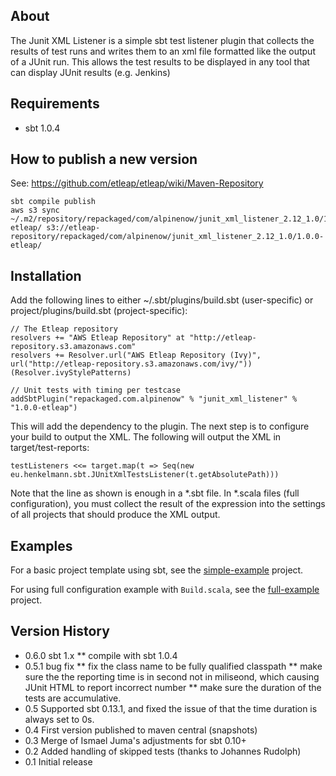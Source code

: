 About
-----
The Junit XML Listener is a simple sbt test listener plugin that collects the results of test runs and writes them to an xml file formatted like the output of a JUnit run.
This allows the test results to be displayed in any tool that can display JUnit results (e.g. Jenkins)

Requirements
------------

* sbt 1.0.4

How to publish a new version
------------

See: https://github.com/etleap/etleap/wiki/Maven-Repository

```
sbt compile publish
aws s3 sync ~/.m2/repository/repackaged/com/alpinenow/junit_xml_listener_2.12_1.0/1.0.0-etleap/ s3://etleap-repository/repackaged/com/alpinenow/junit_xml_listener_2.12_1.0/1.0.0-etleap/
```

Installation
------------

Add the following lines to either ~/.sbt/plugins/build.sbt (user-specific) or project/plugins/build.sbt (project-specific):

```
// The Etleap repository
resolvers += "AWS Etleap Repository" at "http://etleap-repository.s3.amazonaws.com"
resolvers += Resolver.url("AWS Etleap Repository (Ivy)", url("http://etleap-repository.s3.amazonaws.com/ivy/"))(Resolver.ivyStylePatterns)

// Unit tests with timing per testcase
addSbtPlugin("repackaged.com.alpinenow" % "junit_xml_listener" % "1.0.0-etleap")
```

This will add the dependency to the plugin. The next step is to configure your build to output the XML. The following will output the XML in target/test-reports:

    testListeners <<= target.map(t => Seq(new eu.henkelmann.sbt.JUnitXmlTestsListener(t.getAbsolutePath)))

Note that the line as shown is enough in a *.sbt file. In *.scala files (full configuration), you must collect the result of the expression into the settings of all projects that should produce the XML output.

Examples
--------
For a basic project template using sbt, see the [simple-example](https://github.com/AlpineNow/junit_xml_listener/tree/master/src/sbt-test/simple-example) project.

For using full configuration example with `Build.scala`, see the [full-example](https://github.com/AlpineNow/junit_xml_listener/tree/master/src/sbt-test/full-example) project.

Version History
---------------

* 0.6.0 sbt 1.x
    ** compile with sbt 1.0.4
* 0.5.1 bug fix
    ** fix the class name to be fully qualified classpath
    ** make sure the the reporting time is in second not in miliseond, which causing JUnit HTML to report incorrect number
    ** make sure the duration of the tests are accumulative.
* 0.5 Supported sbt 0.13.1, and fixed the issue of that the time duration is always set to 0s. 
* 0.4 First version published to maven central (snapshots)
* 0.3 Merge of Ismael Juma's adjustments for sbt 0.10+
* 0.2 Added handling of skipped tests (thanks to Johannes Rudolph)
* 0.1 Initial release
